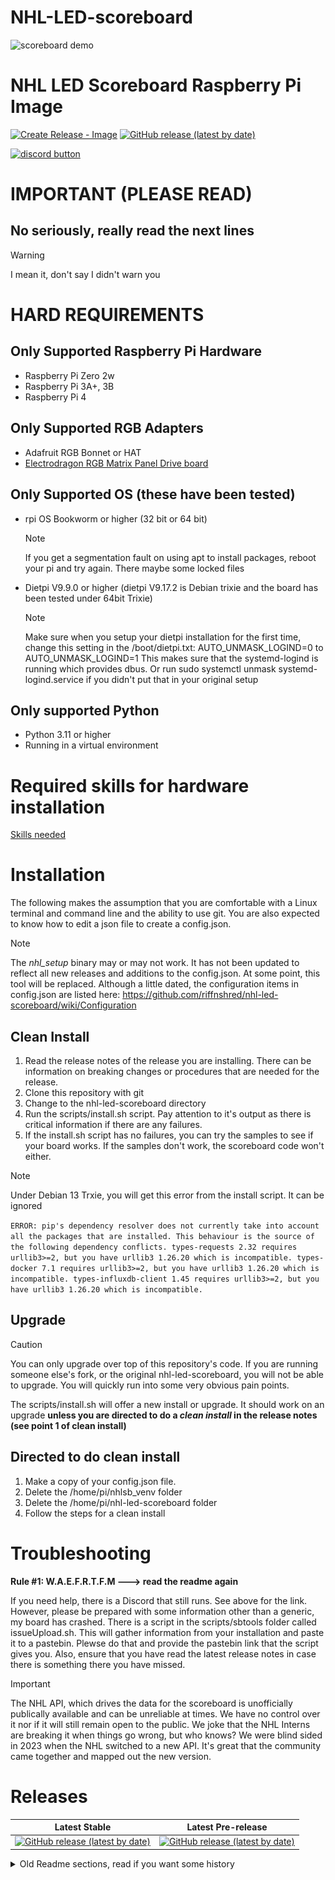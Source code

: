 
# NHL-LED-scoreboard

![scoreboard demo](assets/images/scoreboard.jpg)

# NHL LED Scoreboard Raspberry Pi Image 

[![Create Release - Image](https://github.com/falkyre/nhl-led-scoreboard-img/actions/workflows/main.yml/badge.svg)](https://github.com/falkyre/nhl-led-scoreboard-img/actions/workflows/main.yml)
[![GitHub release (latest by date)](https://badgen.net/github/release/falkyre/nhl-led-scoreboard-img?label=Version)](https://github.com/falkyre/nhl-led-scoreboard-img/releases/latest)

[![discord button](assets/images/discord_button.png)](https://discord.gg/CWa5CzK)
# IMPORTANT (PLEASE READ)
## No seriously, really read the next lines
> [!WARNING]
> I mean it, don't say I didn't warn you

# HARD REQUIREMENTS
## Only Supported Raspberry Pi Hardware
* Raspberry Pi Zero 2w
* Raspberry Pi 3A+, 3B
* Raspberry Pi 4
## Only Supported RGB Adapters
* Adafruit RGB Bonnet or HAT
* [Electrodragon RGB Matrix Panel Drive board](https://www.electrodragon.com/product/rgb-matrix-panel-drive-board-for-raspberry-pi-v2/)
## Only Supported OS (these have been tested)
* rpi OS Bookworm or higher (32 bit or 64 bit)
    >[!NOTE]
    > If you get a segmentation fault on using apt to install packages, reboot your pi and try again.  There maybe some locked files
* Dietpi V9.9.0 or higher (dietpi V9.17.2 is Debian trixie and the board has been tested under 64bit Trixie)
    >[!NOTE]
    > Make sure when you setup your dietpi installation for the first time, change this setting in the /boot/dietpi.txt:
    > AUTO_UNMASK_LOGIND=0 to AUTO_UNMASK_LOGIND=1
    > This makes sure that the systemd-logind is running which provides dbus. 
    > Or run sudo systemctl unmask systemd-logind.service if you didn't put that in your original setup
## Only supported Python
* Python 3.11 or higher
* Running in a virtual environment


# Required skills for hardware installation
[Skills needed](#skill-requirements-please-read)

# Installation
The following makes the assumption that you are comfortable with a Linux terminal and command line and the ability to use git.  You are also expected to know how to edit a json file to create a config.json. 
> [!NOTE]
> The _nhl_setup_ binary may or may not work.  It has not been updated to reflect all new releases and additions to the config.json.  At some point, this tool will be replaced.  Although a little dated, the configuration items in config.json are listed here:  https://github.com/riffnshred/nhl-led-scoreboard/wiki/Configuration

## Clean Install
1. Read the release notes of the release you are installing.  There can be information on breaking changes or procedures that are needed for the release.
2. Clone this repository with git 
3. Change to the nhl-led-scoreboard directory
4. Run the scripts/install.sh script.  Pay attention to it's output as there is critical information if there are any failures.
5. If the install.sh script has no failures, you can try the samples to see if your board works.  If the samples don't work, the scoreboard code won't either.  
> [!NOTE]
> Under Debian 13 Trxie, you will get this error from the install script.  It can be ignored

`ERROR: pip's dependency resolver does not currently take into account all the packages that are installed. This behaviour is the source of the following dependency conflicts.
types-requests 2.32 requires urllib3>=2, but you have urllib3 1.26.20 which is incompatible.
types-docker 7.1 requires urllib3>=2, but you have urllib3 1.26.20 which is incompatible.
types-influxdb-client 1.45 requires urllib3>=2, but you have urllib3 1.26.20 which is incompatible.`
   
## Upgrade
>[!CAUTION]
> You can only upgrade over top of this repository's code. If you are running someone else's fork, or the original nhl-led-scoreboard, you will not be able to upgrade.  You will quickly run into some very obvious pain points.

The scripts/install.sh will offer a new install or upgrade.  It should work on an upgrade **unless you are directed to do a _clean install_ in the release notes (see point 1 of clean install)**

## Directed to do clean install
1. Make a copy of your config.json file.
2. Delete the /home/pi/nhlsb_venv folder
3. Delete the /home/pi/nhl-led-scoreboard folder
4. Follow the steps for a clean install

# Troubleshooting
**Rule #1:  W.A.E.F.R.T.F.M ---> read the readme again**

If you need help, there is a Discord that still runs.  See above for the link.  However, please be prepared with some information other than a generic, my board has crashed.  There is a script in the scripts/sbtools folder called issueUpload.sh.  This will gather information from your installation and paste it to a pastebin.  Plewse do that and provide the pastebin link that the script gives you.  Also, ensure that you have read the latest release notes in case there is something there you have missed.

>[!IMPORTANT]
> The NHL API, which drives the data for the scoreboard is unofficially publically available and can be unreliable at times.  We have no control over it nor if it will still remain open to the public.  We joke that the NHL Interns are breaking it when things go wrong, but who knows?  We were blind sided in 2023 when the NHL switched to a new API.  It's great that the community came together and mapped out the new version.

# Releases
| Latest Stable | Latest Pre-release |
| --- | --- |
|[![GitHub release (latest by date)](https://badgen.net/github/release/falkyre/nhl-led-scoreboard/stable?label=Version)](https://github.com/falkyre/nhl-led-scoreboard/releases/latest)|[![GitHub release (latest by date)](https://badgen.net/github/release/falkyre/nhl-led-scoreboard?label=Version)](https://github.com/falkyre/nhl-led-scoreboard/releases/latest)|


<details>
<summary>Old Readme sections, read if you want some history</summary>

## (2025-07-08) We now have an image and some Mammoth team names.
Effective release 2025.7.0, the minimum supported version of Python is 3.11.  If you run the latest rpiOS built on Debian Bookworm, you are ok.  Anything lower than Python 3.11, the install script WILL NOT COMPLETE with the proper Python libraries required to run the scoreboard.

I've switched over to using CALVER(https://calver.org/) versioning.  This will follow the YYYY.MM.minor numbering scheme.  So anything released n March of 2025 will have a 2025.3.x version number.  I've done this to step away from the old versioning and not keep updating the last V1.9.xxxxxx.

As of 2025.3.0, you can now download and run the scoreboard in a web browser using docker or podman.  The images are published here:  https://github.com/falkyre/nhl-led-scoreboard/pkgs/container/nhl-led-scoreboard and are two platforms (linux/amd64 or linux/arm64).  This is completely seperate from running the scoreboard on physical hardware and is just another way to enjoy this tremendous application.  The docker-compose.yml file will create a container with the code in this repository and run a webserver on port 8888 that will display the scoreboard.  If you don't run the docker-compose up from where you downloaded this repository, you'll have to change the ./config/config.json line in the docker-compose file to point to where you locally have a config.json file.  Change the TZ environment variable to reflect your timezone.  You can change the ports to use a different host based port if you want to (the format is host port:container port).  Don't change the container port number from 8888.

## (2025-01-10) It's ALIVE ... All hail V1.9.0 ... for now
This version of the NHL LED Scoreboard has been updated to work with the latest changes to the NHL API along with other additions that were planned for the next release.  This includes MQTT, a change to remove pyowm library as the OWM API it used has been deprecated.  Also, removed the use of the geocoder library as it was failing on doing a location lookup.  This release also adds the RGB Emulator code so you can also run the Web version of the NHL LED Scoreboard if you want to (use the --emulated command line)

## (2024-05-17) THE END ... For now...
After what seems to be some minor change in the NHL API, new issues arose which rendered the software unusable. I have been working on a new version built from the ground up and decided to put my focus on it instead of fixing and supporting this one. I therefore decided to Archive this repository. The plan is to roll out the new version in the fall, in time for the 2024-2025 NHL season.

## (2023-11-09)
old stats api is officially dead. please read below on the current state of the project. only thing that change is that the plan is that Ill start from scratch for the next version. No time frame on anything for now for reasons stated below

## (2023-10-11) Indefinitly on Hold. More changes and complications. Limited free time. Future uncertain (Don't build this for a friend).
Over the last few weeks, we discovered that the NHL API has changed to a new one and the previous version is now unreliable (even tho it came back to life after being out for a few days). More so, a lot of packages, plugins and more recently, the OS we use had a major update and the software stack we use to make this project work changed a lot. This means that the current documentation of this project is now partially deprecated. If you have enough know-how, you can make the project work. Due to unforeseen events in my life, I no longer have the same amount of free time to dedicate to this project, keep it up to date and make it easy to use. 

The current situation is, that if you have a working scoreboard, it should be fine while the previous NHL API is operational. If your scoreboard is not working at the moment, you may try the image version of the scoreboard offered by Falkyre. He's currently working on fixing a few things related to software changes and OS changes, but I believe he will have it up and running in the coming days. Again, this uses the previous version of the NHL API and thus, its fate is the same. 

What I'm focusing on with the little time I find is fixing the code of this project to use the new NHL API. This will take a bit of time. 


## Compatible Raspberry pi OS
V1.9.0 has been tested and used on the latest bookworm from Raspberry Pi (November 2024) as well as DietPi V9.9.0 (based on bookworm).
For v1.6.x and lower, use Raspberry Pi OS Lite (Legacy). The newer version of Raspberry pi OS (Bullseye) is not supported at the moment.  


### Supported Raspberry Pi models

The models we support are the Raspberry Pi Zero 2W, all the Raspberry pi 3 and the Pi 4 models. 

If you are looking to replace your raspberry pi Zero, I personally recommend the Raspberry pi 3A+. If you use the RGB Bonnet along with that, make sure to isolate the bottom of it with a few layers of Kapton tape or a layer of electrical tape.

## Description

This is a Python software made to display NHL live scores, stats, and more of your favorite teams, on a Raspberry Pi driven RGB LED matrix. An LED matrix panel (also called a Dot led matrix or dot matrix) is a panel of LEDs used to build huge displays as you see in arenas, malls, time square, etc...

## Skill requirements (PLEASE READ)
I reckon that a lot of interest come from users that have little to no experience with a raspberry pi or computers and how to set up and use electronic devices in general. To help yourself here are some basic skills you need in order to set up and use this software and the device you are about to build. 

* Basic knowledge of Bash command language and terminal navigation. Here is a starting point https://www.raspberrypi.org/documentation/linux/usage/commands.md
* Basic Knowledge of Electronics. 
* Willingness to fail and keep trying.
* (Optional but recommended) Basic soldering skill. 

This documentation offers technical information related to the installation and execution of this software only. You will need to figure out other unrelated technical processes through tutorials or searching on google.


## Disclaimer

This project relies on an undocumented NHL API which is also what nhl.com use. The data is not always accurate and might have delays and errors that's out of our control.

  

## Tutorials from other source

>"I followed instructions from somewhere else and I'm having issues"

  

This project is new and is in constant evolution. Please read the documentation and instructions to install and run this software provided here.

  

## Support and community

<a  href="assets/images/community_4.jpg"  target="_blank"><img  width="115"  src="assets/images/community_4.jpg"></a> <a  href="assets/images/community_2.jpg"  target="_blank"> <img  width="220"  src="assets/images/community_2.jpg"></a><a  href="assets/images/community_1.jpg"  target="_blank"> <img  width="220"  src="assets/images/community_1.jpg"></a> <a  href="assets/images/community_3.jpg"  target="_blank"> <img  width="220"  src="assets/images/community_3.jpg"></a>

**NEW on MARCH 2 2020***
The Discord Channel still exist, But We now use the new [Discussions](https://github.com/riffnshred/nhl-led-scoreboard/discussions) section. If you need help, are looking for resources, show off your setup or want to keep up with what's going on with the project, this is where it's all about.

## Requirements

Installation in a python virtual enviroment is now the preferred way of installation due to the upcoming Raspberry Pi OS Bookworm and Python 3.11.  The install.sh script will handle this for you (the venv will be installed in the directory ``nhlsb_venv`` in the home directory of the user doing the install).  This will change how the scoreboard is launched as you now need to reference the venv python and not the global python install. 

**Previous way with everything globally install as root user**

> `sudo python3 ./src/main.py [command line options]`

**Now with the venv**
> `sudo /home/pi/nhlsb-venv/bin/python3 ./src/main.py [command line options]`

Since version V1.0.0 you need python 3.3 and up.


## Time and data accuracy
The scoreboard refreshes the data at a faster rate (15 seconds by default, don't go faster than 10). This does not change the fact that the data from the API is refreshed every minute. The faster refresh rate allows catching the new data from the API faster.

Syncing the scoreboard with a TV Broadcast is, to my knowledge, impossible. The delay between the actual game and the TV broadcast is different depending on where you are in relation to the game's location. This also means that you will see the goal animation before it happens on TV sometimes. I'm working on this issue and looking to find a solution to implement a delay at some point. 

Also, it might happen the data shown on board might be wrong for a short time, even goals. That is because the API is drunk. If you see data that might be wrong, compare it to the nhl.com and see if it's different.


## Hardware and Assembly
Please refer to the [Hardware page](https://github.com/riffnshred/nhl-led-scoreboard/wiki/Hardware) in the wiki section. You will find everything you need to order and build your scoreboard.  

**IMPORTANT NOTE**: Even tho there are other ways to run an rgb led matrix, I only support for the Adafruit HAT and Adafruit Bonnet. They have a great tutorial on how to install both of them on their website. Follow these steps until **STEP 5** to assemble your setup. https://learn.adafruit.com/adafruit-rgb-matrix-bonnet-for-raspberry-pi/driving-matrices

If you create an issue because you are having trouble running your setup and you are using something different, I will close it and tell you to buy the appropriate parts or to check the [rpi-rgb-led-matrix ](https://github.com/hzeller/rpi-rgb-led-matrix) repo.


## Software Installation

### Method 1 - Using the nhl-led-scoreboard-img (Recommended)
You can now install, connect, configure and run the scoreboard using the new [nhl-led-scoreboard-img](https://github.com/falkyre/nhl-led-scoreboard-img)
PLEASE READ THE DOCUMENTATION AND TAKE YOUR TIME TO GO THROUGH THE PROCESS.
**NOTE**: This image has been tested but is still in Beta. If you have issues, Open a new issue on His repository. 

Download the image [HERE](https://github.com/falkyre/nhl-led-scoreboard-img/releases)


**Note that this images is generated AFTER I release a new update. keep an eye on the Badges at the top of the page or on the repository it self to see when the new image comes out**

### Method 2 - Standard installation and setup (For Dev and Modders).
This is the classic way to install and configure the scoreboard. If you want to do your own thing and add or modify components to your scoreboard, I recommend fallowing this guide to install, configure and run your scoreboard. 

[Step by step installation guide](https://github.com/riffnshred/nhl-led-scoreboard/wiki/Step-by-step-guide.)

### Method 3 - Software Emulation
You can install the software to run in an emulated mode via a variety of display adapters by using [RGBMatrixEmulator](https://github.com/ty-porter/RGBMatrixEmulator).

Installation is straight-forward using the emulator installer script appropriate for your operating system:

MacOS / Linux:

```sh
sh scripts/emulator_setup.sh
```

Windows:

```sh
TODO
```

Once your emulated software is installed, you can continue with [Step 5 of the manual setup guide].

Running the emulated version of the board is easy:

```sh
python3 src/main.py --emulated
```

See [RGBMatrixEmulator customization options] for further customization of the display.
 

## Shout-out

First, these two for making this repo top notch and already working on future versions:

- [Josh Kay](https://github.com/joshkay)

- [Sean Ostermann](https://github.com/falkyre)

This project was inspired by the [mlb-led-scoreboard](https://github.com/MLB-LED-Scoreboard/mlb-led-scoreboard). Go check it out and try it on your board, even if you are not a baseball fan, it's amazing.

I also used this [nhlscoreboard repo](https://github.com/quarterturn/nhlscoreboard) as a guide at the very beginning as I was learning python.
You all can thank [Drew Hynes](https://gitlab.com/dword4) for his hard work on documenting the free [nhl api](https://gitlab.com/dword4/nhlapi).

## Licensing

This project uses the GNU Public License. If you intend to sell these, the code must remain open source.
</details>
